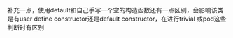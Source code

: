 补充一点，使用default和自己手写一个空的构造函数还有一点区别，会影响该类是有user define constructor还是default constructor，在进行trivial 或pod这些判断时有区别